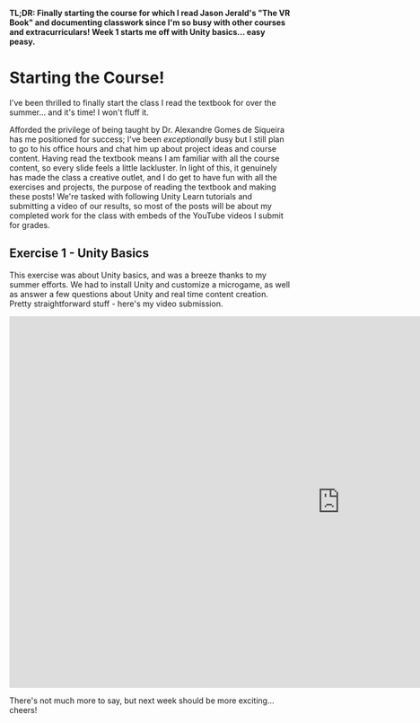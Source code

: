 **TL;DR: Finally starting the course for which I read Jason Jerald's "The VR Book" and documenting classwork since I'm so busy with other courses and extracurriculars! Week 1 starts me off with Unity basics... easy peasy.**

# Starting the Course!

I've been thrilled to finally start the class I read the textbook for over the summer... and it's time! I won't fluff it.

Afforded the privilege of being taught by Dr. Alexandre Gomes de Siqueira has me positioned for success; I've been *exceptionally* busy but I still plan to go to his office hours and chat him up about project ideas and course content. Having read the textbook means I am familiar with all the course content, so every slide feels a little lackluster. In light of this, it genuinely has made the class a creative outlet, and I do get to have fun with all the exercises and projects, the purpose of reading the textbook and making these posts! We're tasked with following Unity Learn tutorials and submitting a video of our results, so most of the posts will be about my completed work for the class with embeds of the YouTube videos I submit for grades.

## Exercise 1 - Unity Basics

This exercise was about Unity basics, and was a breeze thanks to my summer efforts. We had to install Unity and customize a microgame, as well as answer a few questions about Unity and real time content creation. Pretty straightforward stuff - here's my video submission.

<iframe width="1177" height="662" src="https://www.youtube.com/embed/DUrllROzrCU" title="CIS4930 - Introduction to Virtual Reality | Ex1 - (basics 1) | Elijah Johnson" frameborder="0" allow="accelerometer; autoplay; clipboard-write; encrypted-media; gyroscope; picture-in-picture; web-share" referrerpolicy="strict-origin-when-cross-origin" allowfullscreen></iframe>

There's not much more to say, but next week should be more exciting... cheers!
